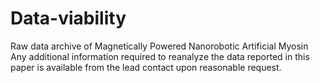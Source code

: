 # Data-viability
Raw data archive of Magnetically Powered Nanorobotic Artificial Myosin
Any additional information required to reanalyze the data reported in this paper is available from the lead contact upon reasonable request.
